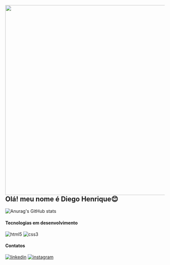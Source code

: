 <img align="right" height="600em"
     src="https://raw.githubusercontent.com/gist/DiegoDZK/9ca881a91942e7b27743bed44986a8a5/raw/7582266aed01e563a8ddc64c048297ea82b5c563/githubcards284.690.svg"/>
## Olá! meu nome é Diego Henrique😊
![Anurag's GitHub stats](https://github-readme-stats.vercel.app/api?username=DiegoDZK&show_icons=true&theme=dracula)<br>
#### Tecnologias em desenvolvimento<br> 
![html5](https://img.shields.io/badge/HTML5-E34F26?style=for-the-badge&logo=html5&logoColor=white)
![css3](https://img.shields.io/badge/CSS3-1572B6?style=for-the-badge&logo=css3&logoColor=white)<br>
#### Contatos<br>
[![linkedin](https://img.shields.io/badge/LinkedIn-0077B5?style=for-the-badge&logo=linkedin&logoColor=white)](https://www.linkedin.com/in/diego-henrique-818a46216/) [![instagram](https://img.shields.io/badge/Instagram-E4405F?style=for-the-badge&logo=instagram&logoColor=white)](https://www.instagram.com/diego_dev.dzk/)
